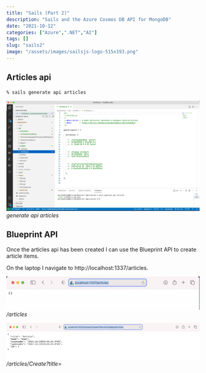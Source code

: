 ```yaml
---
title: "Sails (Part 2)"
description: "Sails and the Azure Cosmos DB API for MongoDB"
date: "2021-10-12"
categories: ["Azure",".NET","AI"]
tags: []
slug: "sails2"
image: "/assets/images/sailsjs-logo-515x193.png"
---
```



## Articles api

```bash
% sails generate api articles
```


![](/assets/images/sails2/screen-shot-2021-10-12-at-1.43.22-pm-1836x1048.png)
*generate api articles*


## Blueprint API

Once the articles api has been created I can use the Blueprint API to create article items.

On the laptop I navigate to http://localhost:1337/articles.

![](/assets/images/sails2/screen-shot-2021-10-12-at-1.57.37-pm-1564x272.png)
*/articles*

![](/assets/images/sails2/screen-shot-2021-10-12-at-2.03.46-pm-1836x347.png)
*/articles/Create?title=<title>&body=<body>*


## Push to GitHub

The new code is published to https://haddley-sails.azurewebsites.net after it is pushed to the GitHub repository.

![](/assets/images/sails2/screen-shot-2021-10-12-at-2.13.20-pm-1836x1036.png)
*Push to GitHub*

![](/assets/images/sails2/screen-shot-2021-10-12-at-2.13.32-pm-1836x1037.png)
*GitHub action in progress*

![](/assets/images/sails2/screen-shot-2021-10-12-at-6.25.29-pm-1836x1032.png)
*GitHub action completed*


## Creating and Destroying items

Once the articles model update has been published to Azure I can use the Blueprint API to create and to remove (destroy) article items.

I navigate to https://haddley-sails.azurewebsites.net/articles.

![](/assets/images/sails2/screen-shot-2021-10-12-at-6.29.01-pm-1836x627.png)
*/articles/Create?...*

![](/assets/images/sails2/screen-shot-2021-10-12-at-6.39.02-pm-1836x630.png)
*/articles/Destroy?...*

![](/assets/images/sails2/screen-shot-2021-10-12-at-6.39.24-pm-1836x633.png)
*/articles*


## Azure Cosmos DB API for MongoDB

In the screenshots above I have been using local disk storage and the sails-disk adapter.

Below I update the application to use the Azure Cosmos DB for MongoDB.

![](/assets/images/sails2/screen-shot-2021-10-12-at-7.13.43-pm-1836x1024.png)
*Overview*

![](/assets/images/sails2/screen-shot-2021-10-12-at-7.50.49-pm-1836x1161.png)
*updated connections.js*

![](/assets/images/sails2/screen-shot-2021-10-12-at-7.58.40-pm-1836x695.png)
*updated model*

![](/assets/images/sails2/screen-shot-2021-10-12-at-7.56.29-pm-1836x634.png)
*/articles*

![](/assets/images/sails2/screen-shot-2021-10-12-at-7.51.20-pm-1836x1071.png)
*Data Explorer*

![](/assets/images/sails2/screen-shot-2021-10-12-at-8.00.37-pm-1228x264.png)
*Push changes to GitHub*

![](/assets/images/sails2/screen-shot-2021-10-12-at-8.38.22-pm-1836x998.png)
*GitHub action in progress*

![](/assets/images/sails2/screen-shot-2021-10-12-at-8.39.28-pm-1836x633.png)
*https://haddley-sails.azurewebsites.net/articles connected to Azure Cosmos DB for MongoDB*
## References

- [Build a Sails.js App](https://www.youtube.com/watch?v=AmjiDC_JUt4)